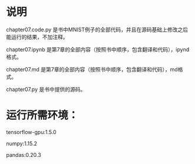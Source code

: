 # 说明


chapter07.code.py  是书中MNIST例子的全部代码，并且在源码基础上修改之后能运行的结果，不加注释。

chapter07.ipynb 是第7章的全部内容（按照书中顺序，包含翻译和代码），ipynd格式。  

chapter07.md 是第7章的全部内容（按照书中顺序，包含翻译和代码），md格式。  

chapter07.py 是书中提供的源码。  
  
  
# 运行所需环境：  

tensorflow-gpu:1.5.0  

numpy:1.15.2  

pandas:0.20.3  
